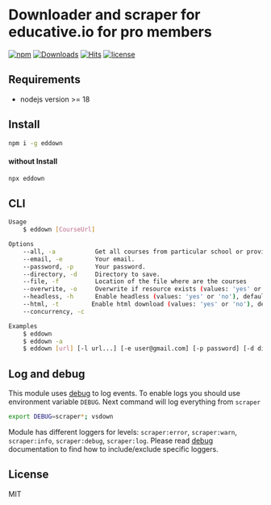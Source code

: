 # Downloader and scraper for educative.io for pro members

[![npm](https://badgen.net/npm/v/eddown)](https://www.npmjs.com/package/eddown)
[![Downloads](https://img.shields.io/npm/dm/eddown.svg?style=flat)](https://www.npmjs.org/package/eddown)
[![Hits](https://hits.seeyoufarm.com/api/count/incr/badge.svg?url=https%3A%2F%2Fgithub.com%2Fmuhamed-didovic%2Feddown&count_bg=%2379C83D&title_bg=%23555555&icon=&icon_color=%23E7E7E7&title=hits&edge_flat=false)](https://hits.seeyoufarm.com)
[![license](https://flat.badgen.net/github/license/muhamed-didovic/eddown)](https://github.com/muhamed-didovic/eddown/blob/main/LICENSE)

## Requirements
- nodejs version >= 18

## Install
```sh
npm i -g eddown
```

#### without Install
```sh
npx eddown
```

## CLI
```sh
Usage
    $ eddown [CourseUrl]

Options
    --all, -a           Get all courses from particular school or provider.
    --email, -e         Your email.
    --password, -p      Your password.
    --directory, -d     Directory to save.
    --file, -f          Location of the file where are the courses
    --overwrite, -o     Overwrite if resource exists (values: 'yes' or 'no'), default value is 'no'
    --headless, -h      Enable headless (values: 'yes' or 'no'), default value is 'yes'
    --html, -t         Enable html download (values: 'yes' or 'no'), default value is 'yes'
    --concurrency, -c

Examples
    $ eddown
    $ eddown -a
    $ eddown [url] [-l url...] [-e user@gmail.com] [-p password] [-d dirname] [-c number] [-o yes or no] [-h yes or no] [-t yes or no]
```

## Log and debug
This module uses [debug](https://github.com/visionmedia/debug) to log events. To enable logs you should use environment variable `DEBUG`.
Next command will log everything from `scraper`
```bash
export DEBUG=scraper*; vsdown
```

Module has different loggers for levels: `scraper:error`, `scraper:warn`, `scraper:info`, `scraper:debug`, `scraper:log`. Please read [debug](https://github.com/visionmedia/debug) documentation to find how to include/exclude specific loggers.

## License
MIT
